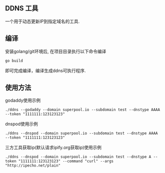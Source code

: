 ## DDNS 工具

一个用于动态更新IP到指定域名的工具.

## 编译

安装golang/git环境后, 在项目目录执行以下命令编译
```
go build
```

即可完成编译，编译生成ddns可执行程序.


## 使用方法

godaddy使用示例
```
./ddns --godaddy --domain superpool.io --subdomain test --dnstype AAAA --token "1111111:123123123"
```

dnspod使用示例
```
./ddns --dnspod --domain superpool.io --subdomain test --dnstype AAAA --token "1111111:123123123"
```

三方工具获取ip(默认请求ipify.org获取ip)使用示例
```
./ddns --dnspod --domain superpool.io --subdomain test --dnstype A --token "1111111:123123123" --command "curl" --args "http://ipecho.net/plain"
```
